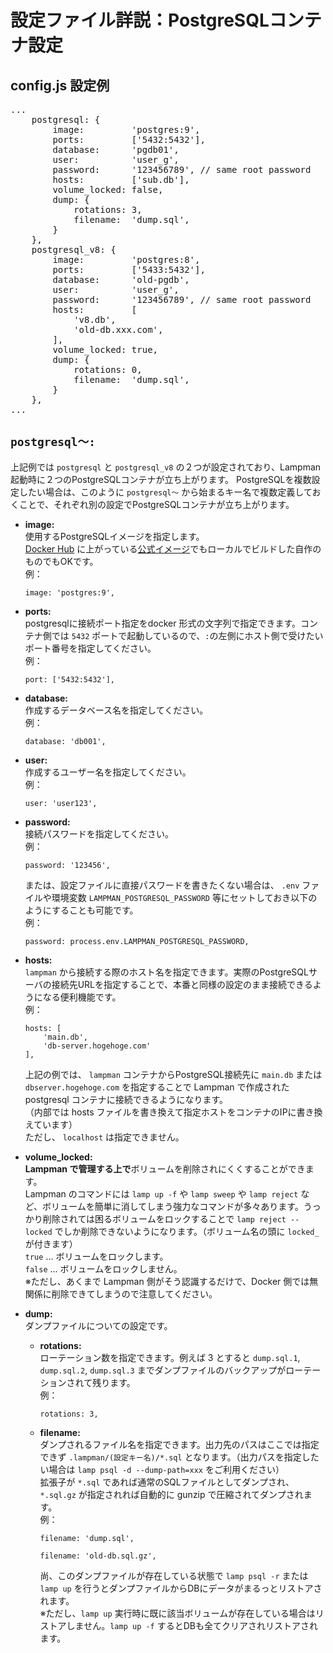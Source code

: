 
# 設定ファイル詳説：PostgreSQLコンテナ設定

## config.js 設定例
<pre class="cmd">
...
    postgresql: {
        image:         'postgres:9',
        ports:         ['5432:5432'],
        database:      'pgdb01',
        user:          'user_g',
        password:      '123456789', // same root password
        hosts:         ['sub.db'],
        volume_locked: false,
        dump: {
            rotations: 3,
            filename:  'dump.sql',
        }
    },
    postgresql_v8: {
        image:         'postgres:8',
        ports:         ['5433:5432'],
        database:      'old-pgdb',
        user:          'user_g',
        password:      '123456789', // same root password
        hosts:         [
            'v8.db',
            'old-db.xxx.com',
        ],
        volume_locked: true,
        dump: {
            rotations: 0,
            filename:  'dump.sql',
        }
    },
...
</pre>

## `postgresql～:`

上記例では `postgresql` と `postgresql_v8` の２つが設定されており、Lampman 起動時に２つのPostgreSQLコンテナが立ち上がります。
PostgreSQLを複数設定したい場合は、このように `postgresql～` から始まるキー名で複数定義しておくことで、それぞれ別の設定でPostgreSQLコンテナが立ち上がります。

- **image:**  
  使用するPostgreSQLイメージを指定します。  
  [Docker Hub](https://hub.docker.com/) に上がっている[公式イメージ](https://hub.docker.com/_/postgres)でもローカルでビルドした自作のものでもOKです。  
  例：
  ```
  image: 'postgres:9',
  ```

- **ports:**  
  postgresqlに接続ポート指定をdocker 形式の文字列で指定できます。コンテナ側では `5432` ポートで起動しているので、`:`の左側にホスト側で受けたいポート番号を指定してください。  
  例：
  ```
  port: ['5432:5432'],
  ```

- **database:**  
  作成するデータベース名を指定してください。  
  例：
  ```
  database: 'db001',
  ```

- **user:**  
  作成するユーザー名を指定してください。  
  例：
  ```
  user: 'user123',
  ```

- **password:**  
  接続パスワードを指定してください。  
  例：
  ```
  password: '123456',
  ```
  または、設定ファイルに直接パスワードを書きたくない場合は、 `.env` ファイルや環境変数 `LAMPMAN_POSTGRESQL_PASSWORD` 等にセットしておき以下のようにすることも可能です。  
  例：
  ```
  password: process.env.LAMPMAN_POSTGRESQL_PASSWORD,
  ```

- **hosts:**  
  `lampman` から接続する際のホスト名を指定できます。実際のPostgreSQLサーバの接続先URLを指定することで、本番と同様の設定のまま接続できるようになる便利機能です。  
  例：
  ```
  hosts: [
      'main.db',
      'db-server.hogehoge.com'
  ],
  ```
  上記の例では、 `lampman` コンテナからPostgreSQL接続先に `main.db` または `dbserver.hogehoge.com` を指定することで Lampman で作成された postgresql コンテナに接続できるようになります。  
  （内部では hosts ファイルを書き換えて指定ホストをコンテナのIPに書き換えています）  
  ただし、 `localhost` は指定できません。

- **volume_locked:**  
  **Lampman で管理する上で**ボリュームを削除されにくくすることができます。  
  Lampman のコマンドには `lamp up -f` や `lamp sweep` や `lamp reject` など、ボリュームを簡単に消してしまう強力なコマンドが多々あります。うっかり削除されては困るボリュームをロックすることで `lamp reject --locked` でしか削除できないようになります。（ボリューム名の頭に `locked_` が付きます）  
  `true` ... ボリュームをロックします。  
  `false` ... ボリュームをロックしません。  
  ※ただし、あくまで Lampman 側がそう認識するだけで、Docker 側では無関係に削除できてしまうので注意してください。  

- **dump:**  
  ダンプファイルについての設定です。
    + **rotations:**  
      ローテーション数を指定できます。例えば 3 とすると `dump.sql.1`, `dump.sql.2`, `dump.sql.3` までダンプファイルのバックアップがローテーションされて残ります。  
      例：
      ```
      rotations: 3,
      ```

    + **filename:**  
      ダンプされるファイル名を指定できます。出力先のパスはここでは指定できず `.lampman/(設定キー名)/*.sql` となります。（出力パスを指定したい場合は `lamp psql -d --dump-path=xxx` をご利用ください）  
      拡張子が `*.sql` であれば通常のSQLファイルとしてダンプされ、 `*.sql.gz` が指定されれば自動的に gunzip で圧縮されてダンプされます。  
      例：
      ```
      filename: 'dump.sql',
      ```
      ```
      filename: 'old-db.sql.gz',
      ```
      尚、このダンプファイルが存在している状態で `lamp psql -r` または `lamp up` を行うとダンプファイルからDBにデータがまるっとリストアされます。  
      ※ただし、`lamp up` 実行時に既に該当ボリュームが存在している場合はリストアしません。`lamp up -f` するとDBも全てクリアされリストアされます。
